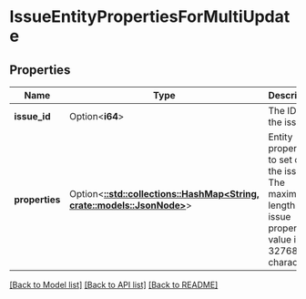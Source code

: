 # IssueEntityPropertiesForMultiUpdate

## Properties

Name | Type | Description | Notes
------------ | ------------- | ------------- | -------------
**issue_id** | Option<**i64**> | The ID of the issue. | [optional]
**properties** | Option<[**::std::collections::HashMap<String, crate::models::JsonNode>**](JsonNode.md)> | Entity properties to set on the issue. The maximum length of an issue property value is 32768 characters. | [optional]

[[Back to Model list]](../README.md#documentation-for-models) [[Back to API list]](../README.md#documentation-for-api-endpoints) [[Back to README]](../README.md)


